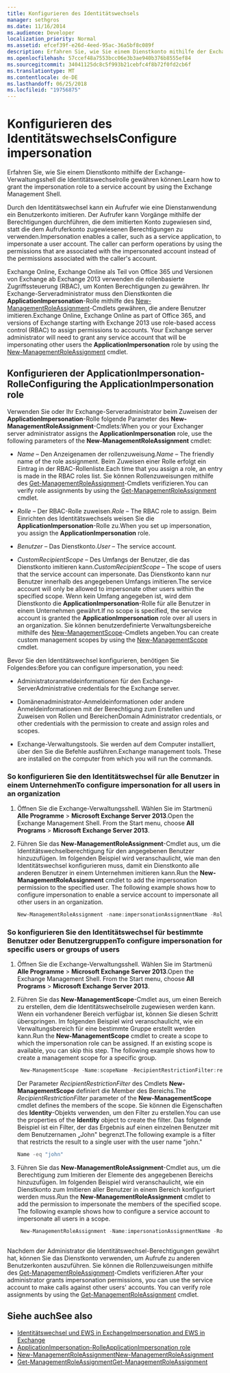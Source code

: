 ```yaml
---
title: Konfigurieren des Identitätswechsels
manager: sethgros
ms.date: 11/16/2014
ms.audience: Developer
localization_priority: Normal
ms.assetid: efcef39f-e26d-4eed-95ac-36a5bf8c089f
description: Erfahren Sie, wie Sie einem Dienstkonto mithilfe der Exchange-Verwaltungsshell die Identitätswechselrolle gewähren können.
ms.openlocfilehash: 57ccef48a7553bcc06e3b3ae940b376b8555ef84
ms.sourcegitcommit: 34041125dc8c5f993b21cebfc4f8b72f0fd2cb6f
ms.translationtype: MT
ms.contentlocale: de-DE
ms.lasthandoff: 06/25/2018
ms.locfileid: "19756875"
---
```

# <a name="configure-impersonation"></a><span data-ttu-id="65b64-103">Konfigurieren des Identitätswechsels</span><span class="sxs-lookup"><span data-stu-id="65b64-103">Configure impersonation</span></span>

<span data-ttu-id="65b64-104">Erfahren Sie, wie Sie einem Dienstkonto mithilfe der Exchange-Verwaltungsshell die Identitätswechselrolle gewähren können.</span><span class="sxs-lookup"><span data-stu-id="65b64-104">Learn how to grant the impersonation role to a service account by using the Exchange Management Shell.</span></span> 
  
<span data-ttu-id="65b64-p101">Durch den Identitätswechsel kann ein Aufrufer wie eine Dienstanwendung ein Benutzerkonto imitieren. Der Aufrufer kann Vorgänge mithilfe der Berechtigungen durchführen, die dem imitierten Konto zugewiesen sind, statt die dem Aufruferkonto zugewiesenen Berechtigungen zu verwenden.</span><span class="sxs-lookup"><span data-stu-id="65b64-p101">Impersonation enables a caller, such as a service application, to impersonate a user account. The caller can perform operations by using the permissions that are associated with the impersonated account instead of the permissions associated with the caller's account.</span></span>
  
<span data-ttu-id="65b64-p102">Exchange Online, Exchange Online als Teil von Office 365 und Versionen von Exchange ab Exchange 2013 verwenden die rollenbasierte Zugriffssteuerung (RBAC), um Konten Berechtigungen zu gewähren. Ihr Exchange-Serveradministrator muss den Dienstkonten die **ApplicationImpersonation**-Rolle mithilfe des [New-ManagementRoleAssignment](http://msdn.microsoft.com/library/34d4f2e3-f2c5-49e1-a6a9-1366da65a78c.aspx)-Cmdlets gewähren, die andere Benutzer imitieren.</span><span class="sxs-lookup"><span data-stu-id="65b64-p102">Exchange Online, Exchange Online as part of Office 365, and versions of Exchange starting with Exchange 2013 use role-based access control (RBAC) to assign permissions to accounts. Your Exchange server administrator will need to grant any service account that will be impersonating other users the **ApplicationImpersonation** role by using the [New-ManagementRoleAssignment](http://msdn.microsoft.com/library/34d4f2e3-f2c5-49e1-a6a9-1366da65a78c.aspx) cmdlet.</span></span> 
  
## <a name="configuring-the-applicationimpersonation-role"></a><span data-ttu-id="65b64-109">Konfigurieren der ApplicationImpersonation-Rolle</span><span class="sxs-lookup"><span data-stu-id="65b64-109">Configuring the ApplicationImpersonation role</span></span>

<span data-ttu-id="65b64-110">Verwenden Sie oder Ihr Exchange-Serveradministrator beim Zuweisen der **ApplicationImpersonation**-Rolle folgende Parameter des **New-ManagementRoleAssignment**-Cmdlets:</span><span class="sxs-lookup"><span data-stu-id="65b64-110">When you or your Exchanger server administrator assigns the **ApplicationImpersonation** role, use the following parameters of the **New-ManagementRoleAssignment** cmdlet:</span></span> 
  
-  <span data-ttu-id="65b64-111">_Name_ &ndash; Den Anzeigenamen der rollenzuweisung.</span><span class="sxs-lookup"><span data-stu-id="65b64-111">_Name_ &ndash; The friendly name of the role assignment.</span></span> <span data-ttu-id="65b64-112">Beim Zuweisen einer Rolle erfolgt ein Eintrag in der RBAC-Rollenliste.</span><span class="sxs-lookup"><span data-stu-id="65b64-112">Each time that you assign a role, an entry is made in the RBAC roles list.</span></span> <span data-ttu-id="65b64-113">Sie können Rollenzuweisungen mithilfe des [Get-ManagementRoleAssignment](http://msdn.microsoft.com/library/a3a6ee46-061b-444a-8639-43a416309445.aspx)-Cmdlets verifizieren.</span><span class="sxs-lookup"><span data-stu-id="65b64-113">You can verify role assignments by using the [Get-ManagementRoleAssignment](http://msdn.microsoft.com/library/a3a6ee46-061b-444a-8639-43a416309445.aspx) cmdlet.</span></span> 
    
-  <span data-ttu-id="65b64-114">_Rolle_ &ndash; Der RBAC-Rolle zuweisen.</span><span class="sxs-lookup"><span data-stu-id="65b64-114">_Role_ &ndash; The RBAC role to assign.</span></span> <span data-ttu-id="65b64-115">Beim Einrichten des Identitätswechsels weisen Sie die **ApplicationImpersonation**-Rolle zu.</span><span class="sxs-lookup"><span data-stu-id="65b64-115">When you set up impersonation, you assign the **ApplicationImpersonation** role.</span></span> 
    
-  <span data-ttu-id="65b64-116">_Benutzer_ &ndash; Das Dienstkonto.</span><span class="sxs-lookup"><span data-stu-id="65b64-116">_User_ &ndash; The service account.</span></span> 
    
-  <span data-ttu-id="65b64-117">_CustomRecipientScope_ &ndash; Des Umfangs der Benutzer, die das Dienstkonto imitieren kann.</span><span class="sxs-lookup"><span data-stu-id="65b64-117">_CustomRecipientScope_ &ndash; The scope of users that the service account can impersonate.</span></span> <span data-ttu-id="65b64-118">Das Dienstkonto kann nur Benutzer innerhalb des angegebenen Umfangs imitieren.</span><span class="sxs-lookup"><span data-stu-id="65b64-118">The service account will only be allowed to impersonate other users within the specified scope.</span></span> <span data-ttu-id="65b64-119">Wenn kein Umfang angegeben ist, wird dem Dienstkonto die **ApplicationImpersonation**-Rolle für alle Benutzer in einem Unternehmen gewährt.</span><span class="sxs-lookup"><span data-stu-id="65b64-119">If no scope is specified, the service account is granted the **ApplicationImpersonation** role over all users in an organization.</span></span> <span data-ttu-id="65b64-120">Sie können benutzerdefinierte Verwaltungsbereiche mithilfe des [New-ManagementScope](http://msdn.microsoft.com/library/1ea1f474-69d6-48c0-9beb-bfa4442c5dab.aspx)-Cmdlets angeben.</span><span class="sxs-lookup"><span data-stu-id="65b64-120">You can create custom management scopes by using the [New-ManagementScope](http://msdn.microsoft.com/library/1ea1f474-69d6-48c0-9beb-bfa4442c5dab.aspx) cmdlet.</span></span> 
    
<span data-ttu-id="65b64-121">Bevor Sie den Identitätswechsel konfigurieren, benötigen Sie Folgendes:</span><span class="sxs-lookup"><span data-stu-id="65b64-121">Before you can configure impersonation, you need:</span></span>
  
- <span data-ttu-id="65b64-122">Administratoranmeldeinformationen für den Exchange-Server</span><span class="sxs-lookup"><span data-stu-id="65b64-122">Administrative credentials for the Exchange server.</span></span>
    
- <span data-ttu-id="65b64-123">Domänenadministrator-Anmeldeinformationen oder andere Anmeldeinformationen mit der Berechtigung zum Erstellen und Zuweisen von Rollen und Bereichen</span><span class="sxs-lookup"><span data-stu-id="65b64-123">Domain Administrator credentials, or other credentials with the permission to create and assign roles and scopes.</span></span>
    
- <span data-ttu-id="65b64-p106">Exchange-Verwaltungstools. Sie werden auf dem Computer installiert, über den Sie die Befehle ausführen.</span><span class="sxs-lookup"><span data-stu-id="65b64-p106">Exchange management tools. These are installed on the computer from which you will run the commands.</span></span>
    
### <a name="to-configure-impersonation-for-all-users-in-an-organization"></a><span data-ttu-id="65b64-126">So konfigurieren Sie den Identitätswechsel für alle Benutzer in einem Unternehmen</span><span class="sxs-lookup"><span data-stu-id="65b64-126">To configure impersonation for all users in an organization</span></span>

1. <span data-ttu-id="65b64-p107">Öffnen Sie die Exchange-Verwaltungsshell. Wählen Sie im Startmenü **Alle Programme** > **Microsoft Exchange Server 2013**.</span><span class="sxs-lookup"><span data-stu-id="65b64-p107">Open the Exchange Management Shell. From the Start menu, choose **All Programs** > **Microsoft Exchange Server 2013**.</span></span> 
    
2. <span data-ttu-id="65b64-p108">Führen Sie das **New-ManagementRoleAssignment**-Cmdlet aus, um die Identitätswechselberechtigung für den angegebenen Benutzer hinzuzufügen. Im folgenden Beispiel wird veranschaulicht, wie man den Identitätswechsel konfigurieren muss, damit ein Dienstkonto alle anderen Benutzer in einem Unternehmen imitieren kann.</span><span class="sxs-lookup"><span data-stu-id="65b64-p108">Run the **New-ManagementRoleAssignment** cmdlet to add the impersonation permission to the specified user. The following example shows how to configure impersonation to enable a service account to impersonate all other users in an organization.</span></span> 
    
   ```powershell
   New-ManagementRoleAssignment -name:impersonationAssignmentName -Role:ApplicationImpersonation -User:serviceAccount 
   ```

### <a name="to-configure-impersonation-for-specific-users-or-groups-of-users"></a><span data-ttu-id="65b64-131">So konfigurieren Sie den Identitätswechsel für bestimmte Benutzer oder Benutzergruppen</span><span class="sxs-lookup"><span data-stu-id="65b64-131">To configure impersonation for specific users or groups of users</span></span>

1. <span data-ttu-id="65b64-p109">Öffnen Sie die Exchange-Verwaltungsshell. Wählen Sie im Startmenü **Alle Programme** > **Microsoft Exchange Server 2013**.</span><span class="sxs-lookup"><span data-stu-id="65b64-p109">Open the Exchange Management Shell. From the Start menu, choose **All Programs** > **Microsoft Exchange Server 2013**.</span></span> 
    
2. <span data-ttu-id="65b64-p110">Führen Sie das **New-ManagementScope**-Cmdlet aus, um einen Bereich zu erstellen, dem die Identitätswechselrolle zugewiesen werden kann. Wenn ein vorhandener Bereich verfügbar ist, können Sie diesen Schritt überspringen. Im folgenden Beispiel wird veranschaulicht, wie ein Verwaltungsbereich für eine bestimmte Gruppe erstellt werden kann.</span><span class="sxs-lookup"><span data-stu-id="65b64-p110">Run the **New-ManagementScope** cmdlet to create a scope to which the impersonation role can be assigned. If an existing scope is available, you can skip this step. The following example shows how to create a management scope for a specific group.</span></span> 
    
   ```powershell
    New-ManagementScope -Name:scopeName -RecipientRestrictionFilter:recipientFilter
   ```

   <span data-ttu-id="65b64-137">Der Parameter _RecipientRestrictionFilter_ des Cmdlets **New-ManagementScope** definiert die Member des Bereichs.</span><span class="sxs-lookup"><span data-stu-id="65b64-137">The _RecipientRestrictionFilter_ parameter of the **New-ManagementScope** cmdlet defines the members of the scope.</span></span> <span data-ttu-id="65b64-138">Sie können die Eigenschaften des **Identity**-Objekts verwenden, um den Filter zu erstellen.</span><span class="sxs-lookup"><span data-stu-id="65b64-138">You can use the properties of the **Identity** object to create the filter.</span></span> <span data-ttu-id="65b64-139">Das folgende Beispiel ist ein Filter, der das Ergebnis auf einen einzelnen Benutzer mit dem Benutzernamen „John" begrenzt.</span><span class="sxs-lookup"><span data-stu-id="65b64-139">The following example is a filter that restricts the result to a single user with the user name "john."</span></span> 
    
   ```powershell
   Name -eq "john"
   ```

3. <span data-ttu-id="65b64-p112">Führen Sie das **New-ManagementRoleAssignment**-Cmdlet aus, um die Berechtigung zum Imitieren der Elemente des angegebenen Bereichs hinzuzufügen. Im folgenden Beispiel wird veranschaulicht, wie ein Dienstkonto zum Imitieren aller Benutzer in einem Bereich konfiguriert werden muss.</span><span class="sxs-lookup"><span data-stu-id="65b64-p112">Run the **New-ManagementRoleAssignment** cmdlet to add the permission to impersonate the members of the specified scope. The following example shows how to configure a service account to impersonate all users in a scope.</span></span> 
    
   ```powershell
    New-ManagementRoleAssignment -Name:impersonationAssignmentName -Role:ApplicationImpersonation -User:serviceAccount -CustomRecipientWriteScope:scopeName
    
   ```


<span data-ttu-id="65b64-p113">Nachdem der Administrator die Identitätswechsel-Berechtigungen gewährt hat, können Sie das Dienstkonto verwenden, um Aufrufe zu anderen Benutzerkonten auszuführen. Sie können die Rollenzuweisungen mithilfe des [Get-ManagementRoleAssignment](http://msdn.microsoft.com/library/a3a6ee46-061b-444a-8639-43a416309445.aspx)-Cmdlets verifizieren.</span><span class="sxs-lookup"><span data-stu-id="65b64-p113">After your administrator grants impersonation permissions, you can use the service account to make calls against other users' accounts. You can verify role assignments by using the [Get-ManagementRoleAssignment](http://msdn.microsoft.com/library/a3a6ee46-061b-444a-8639-43a416309445.aspx) cmdlet.</span></span> 
  
## <a name="see-also"></a><span data-ttu-id="65b64-144">Siehe auch</span><span class="sxs-lookup"><span data-stu-id="65b64-144">See also</span></span>

- [<span data-ttu-id="65b64-145">Identitätswechsel und EWS in Exchange</span><span class="sxs-lookup"><span data-stu-id="65b64-145">Impersonation and EWS in Exchange</span></span>](impersonation-and-ews-in-exchange.md)
- [<span data-ttu-id="65b64-146">ApplicationImpersonation-Rolle</span><span class="sxs-lookup"><span data-stu-id="65b64-146">ApplicationImpersonation role</span></span>](http://technet.microsoft.com/en-us/library/dd776119%28v=exchg.150%29.aspx)   
- [<span data-ttu-id="65b64-147">New-ManagementRoleAssignment</span><span class="sxs-lookup"><span data-stu-id="65b64-147">New-ManagementRoleAssignment</span></span>](http://msdn.microsoft.com/library/34d4f2e3-f2c5-49e1-a6a9-1366da65a78c.aspx)    
- [<span data-ttu-id="65b64-148">Get-ManagementRoleAssignment</span><span class="sxs-lookup"><span data-stu-id="65b64-148">Get-ManagementRoleAssignment</span></span>](http://msdn.microsoft.com/library/a3a6ee46-061b-444a-8639-43a416309445.aspx)
    

